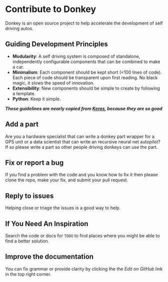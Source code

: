 
# Contribute to Donkey

Donkey is an open source project to help accelerate the development of
self driving autos.

## Guiding Development Principles

* **Modularity**: A self driving system is composed of standalone,
independently configurable components that can be combined to make a car.
* **Minimalism**: Each component should be kept short (<100 lines of code).
Each piece of code should be transparent upon first reading. No black magic,
it slows the speed of innovation.
* **Extensibility**: New components should be simple to create by following a
template.
* **Python**: Keep it simple.

***These guidelines are nearly copied from [Keras](http://keras.io),
   because they are so good***

## Add a part

Are you a hardware specialist that can write a donkey part wrapper for a
GPS unit or a data scientist that can write an recursive neural net autopilot?
If so please write a part so other people driving donkeys can use the part.

## Fix or report a bug

If you find a problem with the code and you know how to fix it then please
clone the repo, make your fix, and submit your pull request.

## Reply to issues

Helping close or triage the issues is a good way to help.

## If You Need An Inspiration

Search the code or docs for `TODO` to find places where you might be able
to find a better solution.

## Improve the documentation

You can fix grammar or provide clarity by clicking the the *Edit on GitHub*
link in the top right corner.
